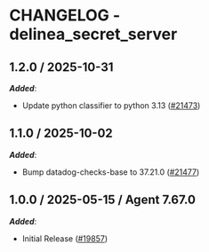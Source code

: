 # CHANGELOG - delinea_secret_server

<!-- towncrier release notes start -->

## 1.2.0 / 2025-10-31

***Added***:

* Update python classifier to python 3.13 ([#21473](https://github.com/DataDog/integrations-core/pull/21473))

## 1.1.0 / 2025-10-02

***Added***:

* Bump datadog-checks-base to 37.21.0 ([#21477](https://github.com/DataDog/integrations-core/pull/21477))

## 1.0.0 / 2025-05-15 / Agent 7.67.0

***Added***:

* Initial Release ([#19857](https://github.com/DataDog/integrations-core/pull/19857))
